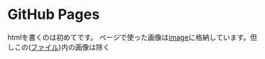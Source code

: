 # GitHub Pages
htmlを書くのは初めてです。
ページで使った画像は[image](https://github.com/Nanogy98/Nanogy98.github.io/tree/main/image)に格納しています。但しこの([ファイル](https://github.com/Nanogy98/Nanogy98.github.io/tree/main/KainBot_img))内の画像は除く
